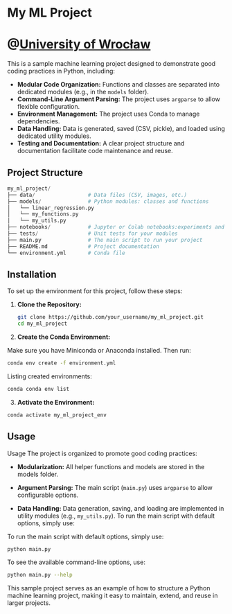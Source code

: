 # My ML Project
# @[University of Wrocław](https://math.uni.wroc.pl)

This is a sample machine learning project designed to demonstrate good coding practices in Python, including:

- **Modular Code Organization:** Functions and classes are separated into dedicated modules (e.g., in the `models` folder).
- **Command-Line Argument Parsing:** The project uses `argparse` to allow flexible configuration.
- **Environment Management:** The project uses Conda to manage dependencies.
- **Data Handling:** Data is generated, saved (CSV, pickle), and loaded using dedicated utility modules.
- **Testing and Documentation:** A clear project structure and documentation facilitate code maintenance and reuse.

## Project Structure



  ```python
my_ml_project/
  ├── data/                 # Data files (CSV, images, etc.)
  ├── models/               # Python modules: classes and functions
  │   └── linear_regression.py
  │   └── my_functions.py
  │   └── my_utils.py
  ├── notebooks/            # Jupyter or Colab notebooks:experiments and demos
  ├── tests/                # Unit tests for your modules
  ├── main.py               # The main script to run your project
  ├── README.md             # Project documentation
  └── environment.yml       # Conda file
  ```


## Installation 




To set up the environment for this project, follow these steps:

1. **Clone the Repository:**

   ```bash
   git clone https://github.com/your_username/my_ml_project.git
   cd my_ml_project
   ```
   
2. **Create the Conda Environment:**

Make sure you have Miniconda or Anaconda installed. Then run:
  ```bash
conda env create -f environment.yml
   ```

Listing created environments:
  ```bash
conda conda env list
   ```

3. **Activate the Environment:**
```bash 
conda activate my_ml_project_env
```

## Usage 
Usage
The project is organized to promote good coding practices:

* **Modularization:** 
All helper functions and models are stored in the models folder.

* **Argument Parsing:**
The main script (`main.py`) uses `argparse` to allow configurable options.

* **Data Handling:**
Data generation, saving, and loading are implemented in utility modules (e.g., `my_utils.py`).
To run the main script with default options, simply use:

To run the main script with default options, simply use:
```bash
python main.py
```

To see the available command-line options, use:
```bash
python main.py --help
```

This sample project serves as an example of how to structure a Python machine learning project, making it easy to maintain, extend, and reuse in larger projects.



 